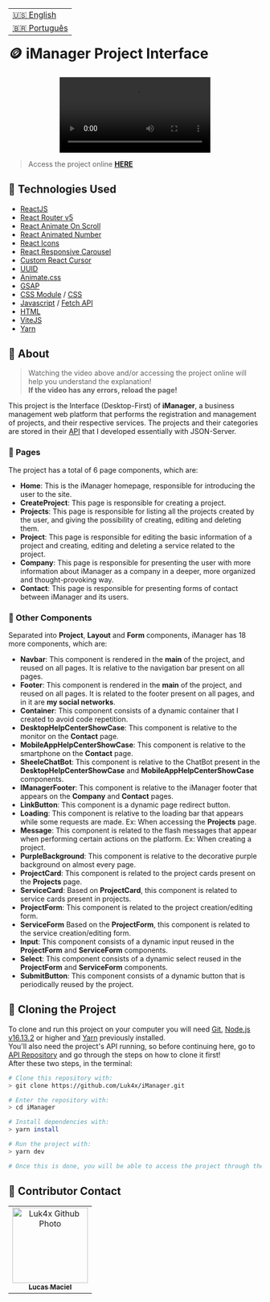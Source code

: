 <table align="right">
  <tr>
    <td>
      <a href="readme-en.md">🇺🇸 English</a>
    </td>
  </tr>
  <tr>
    <td>
      <a href="README.md">🇧🇷 Português</a>
    </td>
  </tr>
</table>
<br>

# 🪙 iManager Project Interface

<p align="center">
  <video src="https://user-images.githubusercontent.com/86276393/193448357-c566da3f-dc11-4cc6-b9bb-c28579e27168.mp4">
</p>

> Access the project online **[HERE](https://luk4x-imanager.netlify.app/)**

## 🚀 Technologies Used

-   [ReactJS](https://pt-br.reactjs.org)
-   [React Router v5](https://v5.reactrouter.com/web/guides/quick-start)
-   [React Animate On Scroll](https://www.npmjs.com/package/react-animate-on-scroll)
-   [React Animated Number](https://yarnpkg.com/package/react-animated-number)
-   [React Icons](https://react-icons.github.io/react-icons/)
-   [React Responsive Carousel](https://yarnpkg.com/package/react-responsive-carousel)
-   [Custom React Cursor](https://ajmnz.github.io/custom-cursor-react/)
-   [UUID](https://www.uuidgenerator.net/)
-   [Animate.css](https://animate.style/)
-   [GSAP](https://greensock.com/docs/v3/Installation)
-   [CSS Module](https://github.com/css-modules/css-modules) / [CSS](https://developer.mozilla.org/en-US/docs/Web/CSS)
-   [Javascript](https://developer.mozilla.org/en-US/docs/Web/JavaScript) / [Fetch API](https://developer.mozilla.org/en-US/docs/Web/API/Fetch_API)
-   [HTML](https://developer.mozilla.org/en-US/docs/Web/HTML)
-   [ViteJS](https://vitejs.dev/)
-   [Yarn](https://yarnpkg.com/)

## 📝 About

> Watching the video above and/or accessing the project online will help you understand the explanation!<br>
> **If the video has any errors, reload the page!**

This project is the Interface (Desktop-First) of **iManager**, a business management web platform that performs the registration and management of projects, and their respective services. The projects and their categories are stored in their [API](https://github.com/Luk4x/iManager-json-server) that I developed essentially with JSON-Server.

### 📄 Pages

The project has a total of 6 page components, which are:

  - **Home**: This is the iManager homepage, responsible for introducing the user to the site.
  - **CreateProject**: This page is responsible for creating a project.
  - **Projects**: This page is responsible for listing all the projects created by the user, and giving the possibility of creating, editing and deleting them.
  - **Project**: This page is responsible for editing the basic information of a project and creating, editing and deleting a service related to the project.
  - **Company**: This page is responsible for presenting the user with more information about iManager as a company in a deeper, more organized and thought-provoking way.
  - **Contact**: This page is responsible for presenting forms of contact between iManager and its users.

### 📑 Other Components
  
Separated into **Project**, **Layout** and **Form** components, iManager has 18 more components, which are:
  
  - **Navbar**: This component is rendered in the **main** of the project, and reused on all pages. It is relative to the navigation bar present on all pages.
  - **Footer**: This component is rendered in the **main** of the project, and reused on all pages. It is related to the footer present on all pages, and in it are **my social networks**.
  - **Container**: This component consists of a dynamic container that I created to avoid code repetition.
  - **DesktopHelpCenterShowCase**: This component is relative to the monitor on the **Contact** page.
  - **MobileAppHelpCenterShowCase**: This component is relative to the smartphone on the **Contact** page.
  - **SheeleChatBot**: This component is relative to the ChatBot present in the **DesktopHelpCenterShowCase** and **MobileAppHelpCenterShowCase** components.
  - **IManagerFooter**: This component is relative to the iManager footer that appears on the **Company** and **Contact** pages.
  - **LinkButton**: This component is a dynamic page redirect button.
  - **Loading**: This component is relative to the loading bar that appears while some requests are made. Ex: When accessing the **Projects** page.
  - **Message**: This component is related to the flash messages that appear when performing certain actions on the platform. Ex: When creating a project.
  - **PurpleBackground**: This component is relative to the decorative purple background on almost every page.
  - **ProjectCard**: This component is related to the project cards present on the **Projects** page.
  - **ServiceCard**: Based on **ProjectCard**, this component is related to service cards present in projects.
  - **ProjectForm**: This component is related to the project creation/editing form.
  - **ServiceForm** Based on the **ProjectForm**, this component is related to the service creation/editing form.
  - **Input**: This component consists of a dynamic input reused in the **ProjectForm** and **ServiceForm** components.
  - **Select**: This component consists of a dynamic select reused in the **ProjectForm** and **ServiceForm** components.
  - **SubmitButton**: This component consists of a dynamic button that is periodically reused by the project.
  
## 📖 Cloning the Project

To clone and run this project on your computer you will need [Git](https://git-scm.com/), [Node.js v16.13.2](https://nodejs.org/en/) or higher and [Yarn](https://yarnpkg.com/) previously installed.<br>
You'll also need the project's API running, so before continuing here, go to [API Repository](https://github.com/Luk4x/iManager-json-server) and go through the steps on how to clone it first!<br>
After these two steps, in the terminal:

```bash
# Clone this repository with:
> git clone https://github.com/Luk4x/iManager.git

# Enter the repository with:
> cd iManager

# Install dependencies with:
> yarn install

# Run the project with:
> yarn dev

# Once this is done, you will be able to access the project through the link that will appear in the terminal! (something like http://127.0.0.1:5173/ or http://localhost:5173/)
```

## 🤝 Contributor Contact

<table>
  <tr>
    <td align="center">
      <a href="https://www.linkedin.com/in/lucasmacielf/">
        <img src="https://avatars.githubusercontent.com/Luk4x" width="150px;" alt="Luk4x Github Photo"/><br>
        <sub>
          <b>Lucas Maciel</b>
        </sub>
      </a>
    </td>
  </tr>
</table>
